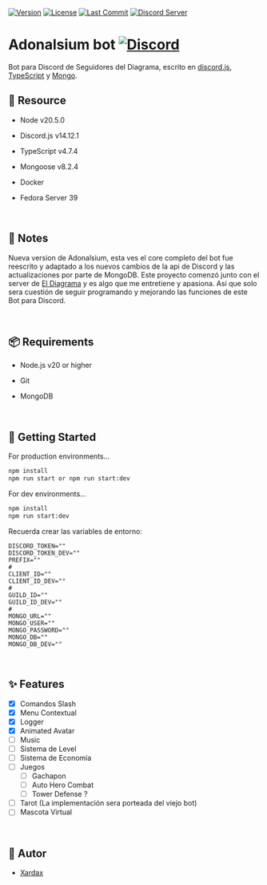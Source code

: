[![Version](https://img.shields.io/badge/Curren_version-5.2.2-blue)](https://github.com/Neodoomed/AdonalsiumV14.2)
[![License](https://img.shields.io/badge/licence-GNU-green)](https://github.com/Neodoomed/AdonalsiumV14.2/blob/master/LICENSE)
[![Last Commit](https://img.shields.io/github/last-commit/Neodoomed/AdonalsiumV14.2.svg)](https://github.com/Neodoomed/AdonalsiumV14.2/commits)
[![Discord Server](https://discordapp.com/api/guilds/774727090188320808/embed.png)](https://discord.com/invite/3x8uMdpeHR)

# Adonalsium bot [![Discord](https://img.shields.io/badge/El%20Diagrama-blue?style=flat&link=https://discord.com/invite/3x8uMdpeHR)](https://discord.com/invite/3x8uMdpeHR)

<p align="center">
    
Bot para Discord de Seguidores del Diagrama, escrito en [discord.js](https://discord.js.org), [TypeScript](https://www.typescriptlang.org/) y [Mongo](https://www.mongodb.com).

</p>

## 🔗 Resource

- Node v20.5.0
- Discord.js v14.12.1
- TypeScript v4.7.4
- Mongoose v8.2.4
- Docker
- Fedora Server 39

  <br/>

## 📝 Notes

Nueva version de Adonalsium, esta ves el core completo del bot fue reescrito y adaptado a los nuevos cambios de la api de Discord y 
las actualizaciones por parte de MongoDB. 
Este proyecto comenzó junto con el server de [El Diagrama](https://discord.com/invite/3x8uMdpeHR) y es algo que me entretiene y apasiona. Asi que solo sera cuestión de seguir
programando y mejorando las funciones de este Bot para Discord.

<br/>

## 📦 Requirements

- Node.js v20 or higher
- Git
- MongoDB

  <br/>

## 🚀 Getting Started

For production environments...

~~~sh
npm install
npm run start or npm run start:dev
~~~

For dev environments...

~~~sh
npm install
npm run start:dev
~~~

Recuerda crear las variables de entorno:

~~~
DISCORD_TOKEN=""
DISCORD_TOKEN_DEV=""
PREFIX=""
#
CLIENT_ID=""
CLIENT_ID_DEV=""
#
GUILD_ID=""
GUILD_ID_DEV=""
#
MONGO_URL=""
MONGO_USER=""
MONGO_PASSWORD=""
MONGO_DB=""
MONGO_DB_DEV=""
~~~

<br/>

## ✨ Features

- [x] Comandos Slash
- [x] Menu Contextual
- [x] Logger
- [x] Animated Avatar
- [ ] Music
- [ ] Sistema de Level
- [ ] Sistema de Economía
- [ ] Juegos
    - [ ] Gachapon
    - [ ] Auto Hero Combat
    - [ ] Tower Defense ?
- [ ] Tarot (La implementación sera porteada del viejo bot)
- [ ] Mascota Virtual

<br/>

## 💾 Autor

- [Xardax](https://github.com/Neodoomed/)
